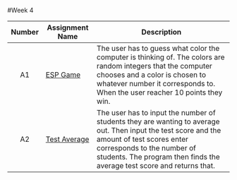 #Week 4

| Number | Assignment Name | Description |
| :----: | ------ | ----------- |
|A1 | [ESP Game](https://github.com/Solomon-S/CS121-S23-Siang/blob/main/Act9/src/Week4/ESPGame.java) | The user has to guess what color the computer is thinking of. The colors are random integers that the computer chooses and a color is chosen to whatever number it corresponds to. When the user reacher 10 points they win.|
|A2 | [Test Average](https://github.com/Solomon-S/CS121-S23-Siang/blob/main/Act8/src/Week4/TestAverage.java)| The user has to input the number of students they are wanting to average out. Then input the test score and the amount of test scores enter corresponds to the number of students. The program then finds the average test score and returns that.|
